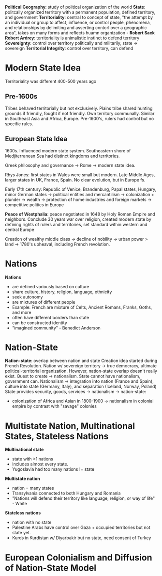 **Political Geography**: study of political organization of the world
**State**: politcally organized territory with a permanent population, defined territory, and government
**Territoriality**: central to concept of state, "the attempt by an individual or group to affect, influence, or control people, phenomena, and relationships by delimiting and asserting contorl over a geographic area", takes on many forms and reflects huamn organization - **Robert Sack**
	**Robert Ardrey**: territoriality is animalistic instinct to defend territory
**Sovereignty**: control over territory politically and militarily, state => sovereign
**Territorial Integrity**: control over territory, can defend

# Modern State Idea

Territoriality was different 400-500 years ago

## Pre-1600s

Tribes behaved territorially but not exclusively. Plains tribe shared hunting grounds if friendly, fought if not friendly. Own territory communally. Similar in Southeast Asia and Africa, Europe. Pre-1600's, rulers had control but no specific rules.

## European State Idea

1600s. Influenced modern state system. Southeastern shore of Medjiterranean Sea had distinct kingdoms and territories. 

Greek philosophy and governance -> Rome -> modern state idea.

Rhys Jones: first states in Wales were small but modern. Late Middle Ages, larger states in UK, France, Spain. No clear evolution, but in Europe fs.

Early 17th century: Republic of Venice, Brandenburg, Papal states, Hungary, minor German states -> political entities and mercantilism -> colonization + plunder -> wealth -> protection of home industries and foreign markets -> competitive politics in Europe

**Peace of Westphalia**: peace negotiated in 1648 by Holy Roman Empire and neighbors. Conclude 30 years war over religion, created modern state by defining rights of rulers and territories, set standard within western and central Europe

Creation of wealthy middle class -> decline of nobility -> urban power > land -> 1780's upheaval, including French revolution.

# Nations

**Nations**
- are defined variously based on culture
- share culture, history, religion, language, ethnicity
- seek autonomy
- are mixtures of different people
- Example: French are mixture of Celts, Ancient Romans, Franks, Goths, and more
- often have different borders than state
- can be constructed identity
- "imagined community" - Benedict Anderson

# Nation-State

**Nation-state**: overlap between nation and state
Creation idea started during French Revolution. Nation w/ sovereign territory -> true democracy, ultimate political-territorial organization. However, nation-state overlap doesn't really exist.
Quest to create -> nationalism. State cannot have nationalism, government can. Nationalism -> integration into nation (France and Spain), culture into state (Germany, Italy), and separation (Iceland, Norway, Poland)
State provides security, goods, services -> nationalism -> nation-state:
- colonization of Africa and Asian in 1800-1900 -> nationalism in colonial empire by contrast with "savage" colonies

# Multistate Nation, Multinational States, Stateless Nations

**Multinational state**
- state with >1 nations
- Includes almost every state.
- Yugoslavia had too many nations != state

**Multistate nation**
- nation = many states
- Transylvania connected to both Hungary and Romania
- "Nations will defend their territory like language, religion, or way of life" - White

**Stateless nations**
- nation with no state
- Palestine Arabs have control over Gaza + occupied territories but not state yet.
- Kurds in Kurdistan w/ Diyarbakir but no state, need consent of Turkey

# European Colonialism and Diffusion of Nation-State Model

